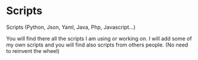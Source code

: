 # Scripts
Scripts (Python, Json, Yaml, Java, Php, Javascript...)

You will find there all the scripts I am using or working on. I will add some of my own scripts and you will find also scripts from others people. (No need to reinvent the wheel)

